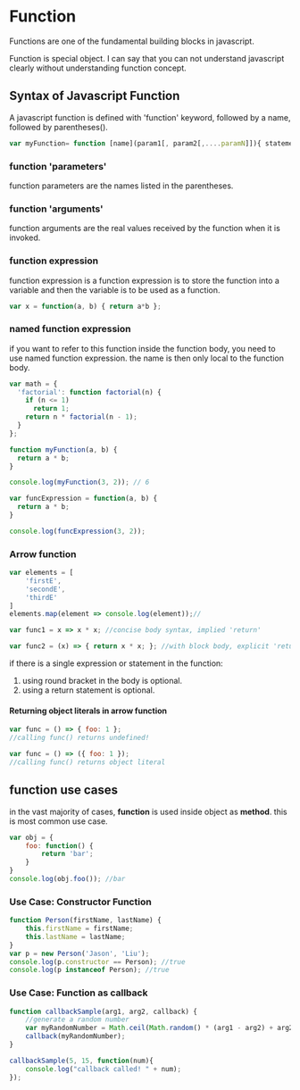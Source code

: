 # Function
Functions are one of the fundamental building blocks in javascript.

Function is special object. I can say that you can not understand javascript clearly without understanding function concept.

## Syntax of Javascript Function
A javascript function is defined with 'function' keyword, followed by a name, followed by parentheses().  
```javascript
var myFunction= function [name](param1[, param2[,....paramN]]){ statement }; 
```

### function 'parameters' 
function parameters are the names listed in the parentheses.
### function 'arguments' 
function arguments are the real values received by the function when it is invoked.
### function expression 
function expression is a function expression is to store the function into a variable and then the variable is to be used as a function.  
```javascript
var x = function(a, b) { return a*b };  
```

### named function expression
if you want to refer to this function inside the function body, you need to use named function expression. the name is then only local to the function body.
```javascript
var math = {
  'factorial': function factorial(n) {
	if (n <= 1)
	  return 1;
	return n * factorial(n - 1);
  }
};
```

``` javascript
function myFunction(a, b) {
  return a * b;
}

console.log(myFunction(3, 2)); // 6

var funcExpression = function(a, b) {
  return a * b;
}

console.log(funcExpression(3, 2));
```
### Arrow function
```javascript
var elements = [
    'firstE',
    'secondE',
    'thirdE'
]
elements.map(element => console.log(element));//

var func1 = x => x * x; //concise body syntax, implied 'return'

var func2 = (x) => { return x * x; }; //with block body, explicit 'return' needed
```
if there is a single expression or statement in the function:
1.  using round bracket in the body is optional.
2.  using a return statement is optional.

#### Returning object literals in arrow function
```javascript
var func = () => { foo: 1 };
//calling func() returns undefined!

var func = () => ({ foo: 1 });
//calling func() returns object literal
```
## function use cases
in the vast majority of cases, __function__ is used inside object as __method__. this is most common use case.
~~~javascript
var obj = {
    foo: function() {
        return 'bar';
    }
}
console.log(obj.foo()); //bar
~~~
### Use Case: Constructor Function

``` javascript
function Person(firstName, lastName) {
    this.firstName = firstName;
    this.lastName = lastName;
}
var p = new Person('Jason', 'Liu');
console.log(p.constructor == Person); //true
console.log(p instanceof Person); //true
```

### Use Case: Function as callback

```javascript
function callbackSample(arg1, arg2, callback) {
    //generate a random number
    var myRandomNumber = Math.ceil(Math.random() * (arg1 - arg2) + arg2);
    callback(myRandomNumber);
}

callbackSample(5, 15, function(num){
    console.log("callback called! " + num);
});
```